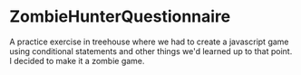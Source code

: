 # ZombieHunterQuestionnaire
A practice exercise in treehouse where we had to create a javascript game using conditional statements and other things we'd learned up to that point. I decided to make it a zombie game.

